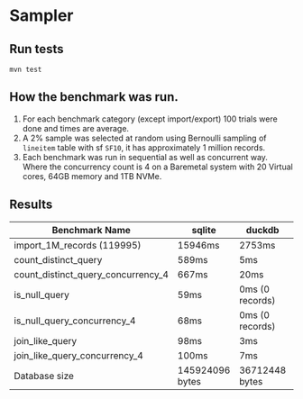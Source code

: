 # Sampler

## Run tests

`mvn test`

## How the benchmark was run.

1. For each benchmark category (except import/export) 100 trials were done and times are average.
2. A 2% sample was selected at random using Bernoulli sampling of `lineitem` table with sf `SF10`, it has approximately 1 million records.
3. Each benchmark was run in sequential as well as concurrent way. Where the concurrency count is 4 on a Baremetal system with 20 Virtual cores, 64GB memory and 1TB NVMe.


## Results

| Benchmark Name                     | sqlite          | duckdb          | presto_export | mysql | presto_import |
|------------------------------------|-----------------|-----------------|---------------|-------|---------------|
| import_1M_records (119995)         | 15946ms         | 2753ms          | 6090ms        |       |               |
| count_distinct_query               | 589ms           | 5ms             |               |       |               |
| count_distinct_query_concurrency_4 | 667ms           | 20ms            |               |       |               |
| is_null_query                      | 59ms            | 0ms (0 records) |               |       |               |
| is_null_query_concurrency_4        | 68ms            | 0ms (0 records) |               |       |               |
| join_like_query                    | 98ms            | 3ms             |               |       |               |
| join_like_query_concurrency_4      | 100ms           | 7ms             |               |       |               |
| Database size                      | 145924096 bytes | 36712448 bytes  | 236 Mb        |       |               |